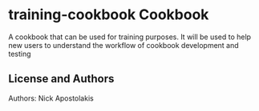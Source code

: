 training-cookbook Cookbook
==========================
A cookbook that can be used for training purposes. It will be used to help new users to understand the workflow of cookbook development and testing

License and Authors
-------------------
Authors: Nick Apostolakis
